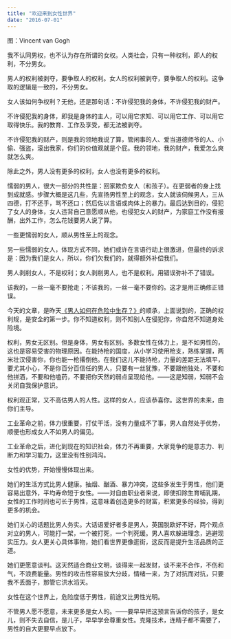 ```yaml
---
title: "欢迎来到女性世界"
date: "2016-07-01"
---
```


图：Vincent van Gogh

我不认同男权，也不认为存在所谓的女权。人类社会，只有一种权利，即人的权利，不分男女。

男人的权利被剥夺，要争取人的权利。女人的权利被剥夺，要争取人的权利。这争取的逻辑是一致的，不分男女。

女人该如何争权利？无他，还是那句话：不许侵犯我的身体，不许侵犯我的财产。

不许侵犯我的身体，即我是身体的主人，可以用它求知、可以用它工作、可以用它取得快乐。我的教育、工作及享受，都无法被剥夺。

不许侵犯我的财产，则是我的领地我说了算，管闲事的人、爱当道德师爷的人、小偷、强盗，滚出我家，你们的价值观就是个屁。我的领地，我的财产，我爱怎么爽就怎么爽。

除此之外，男人没有更多的权利，女人也没有更多的权利。

懦弱的男人，很大一部分的共性是：回家欺负女人（和孩子）。在更弱者的身上找到成就感。步骤大概是这几些，先宣扬男性至上的观念，女人就该伺候男人，三从四德，打不还手，骂不还口；然后佐以言语或肉体上的暴力。最后达到目的，侵犯了女人的身体，女人违背自己意愿顺从他，也侵犯女人的财产，为家庭工作没有报酬，出外工作，怎么花钱要男人说了算。

一些更懦弱的女人，顺从男性至上的观念。  

另一些懦弱的女人，体现方式不同，她们或许在言语行动上很激进，但最终的诉求是：因为我们是女人，所以，你们欠我们的，就得额外补偿我们。

男人剥削女人，不是权利；女人剥削男人，也不是权利。用错误弥补不了错误。

该我的，一丝一毫不要抢走；不该我的，一丝一毫不要你的。这才是用正确修正错误。

今天的文章，是昨天[《男人如何在危险中生存？》](http://mp.weixin.qq.com/s?__biz=MjM5NDU0Mjk2MQ==&mid=2651622236&idx=1&sn=e34d2166b5ef44393a95a110d5faad70&scene=21#wechat_redirect)的顺承，上面说到的，正确的权利规，是安全的第一步。你不知道权利，则不知别人在侵犯你，你自然不知道身处险境。  

权利，男女无区别。但是身体，男女有区别。多数女性在体力上，是不如男性的，这也是容易受害的物理原因。在能持枪的国度，从小学习使用枪支，熟练掌握，两米壮汉侵害你，你也能一枪撂倒他。在我们这儿不能持枪，力量的差距无法填平，要尤其小心，不是你百分百信任的男人，只要有一丝犹豫，不要跟他独处，不要和他拼酒，不要和他嗑药，不要把你天然的弱点呈现给他。——这是知弱，知弱不会关闭自我保护意识。  

权利观正常，又不高估男人的人性。这样的女人，应该恭喜你。这世界的未来，由你们主导。  

工业革命之前，体力很重要，打仗干活，没有力量成不了事，男人自然处于优势，顺便也形成女人不如男人的偏见。  

工业革命之后，进化到现在的知识社会，体力不再重要，大家竞争的是意志力、判断力和学习能力，这里没有性别鸿沟。  

女性的优势，开始慢慢体现出来。

她们的生活方式比男人健康。抽烟、酗酒、暴力冲突，这些多发生于男性，他们更容易出意外，平均寿命短于女性。——对自由职业者来说，即使扣除生育哺乳期，女性的工作时间也可长于男性，这意味着创造更多的财富，积累更多的经验，得到更多的机会。  

她们关心的话题比男人务实。大话语爱好者多是男人，英国脱欧好不好，两个观点对立的男人，可能打一架，一个被打死，一个判死缓。男人喜欢躲进理念，逃避现实压力。女人更关心具体事物，她们看世界更像逛街，这反而是提升生活品质的正道。

她们更愿意谈判。这天然适合商业文明，谈得来一起发财，谈不来不合作，不伤和气，不浪费能量。男性的攻击性容易放大分歧，情绪一来，为了对抗而对抗，只要我不丢面子，那管它洪水滔天。

女性在这个世界上，危险度低于男性，前途又比男性光明。

不管男人愿不愿意，未来更多是女人的。——要早早把这预言告诉你的孩子，是女儿，则不失去自信，是儿子，早早学会尊重女性。克隆技术，连精子都不需要了，男性的自大更要早点放下。
